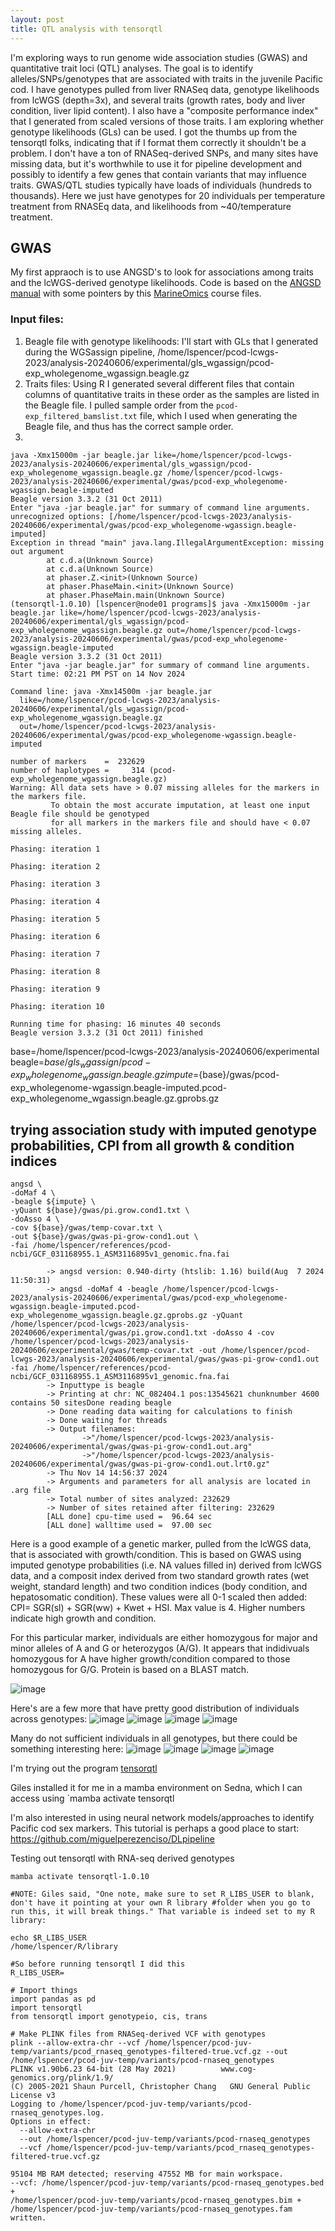 ```yaml
---
layout: post
title: QTL analysis with tensorqtl
--- 
```


I'm exploring ways to run genome wide association studies (GWAS) and quantitative trait loci (QTL) analyses. The goal is to identify alleles/SNPs/genotypes that are associated with traits in the juvenile Pacific cod. I have genotypes pulled from liver RNASeq data, genotype likelihoods from lcWGS (depth=3x), and several traits (growth rates, body and liver condition, liver lipid content). I also have a "composite performance index" that I generated from scaled versions of those traits. I am exploring whether genotype likelihoods (GLs) can be used. I got the thumbs up from the tensorqtl folks, indicating that if I format them correctly it shouldn't be a problem.  I don't have a ton of RNASeq-derived SNPs, and many sites have missing data, but it's worthwhile to use it for pipeline development and possibly to identify a few genes that contain variants that may influence traits. GWAS/QTL studies typically have loads of individuals (hundreds to thousands). Here we just have genotypes for 20 individuals per temperature treatment from RNASEq data, and likelihoods from ~40/temperature treatment. 

## GWAS 

My first appraoch is to use ANGSD's to look for associations among traits and the lcWGS-derived genotype likelihoods. Code is based on the [ANGSD manual](https://www.popgen.dk/angsd/index.php/Association) with some pointers by this [MarineOmics](https://baylab.github.io/MarineGenomicsSemester/week-10-genome-wide-association-study-gwas.html#take-beagle-file-and-generate-lrt-file) course files. 

### Input files:
1. Beagle file with genotype likelihoods: I'll start with GLs that I generated during the WGSassign pipeline, /home/lspencer/pcod-lcwgs-2023/analysis-20240606/experimental/gls_wgassign/pcod-exp_wholegenome_wgassign.beagle.gz
2. Traits files: Using R I generated several different files that contain columns of quantitative traits in these order as the samples are listed in the Beagle file. I pulled sample order from the `pcod-exp_filtered_bamslist.txt` file, which I used when generating the Beagle file, and thus has the correct sample order.
3. 



```
java -Xmx15000m -jar beagle.jar like=/home/lspencer/pcod-lcwgs-2023/analysis-20240606/experimental/gls_wgassign/pcod-exp_wholegenome_wgassign.beagle.gz /home/lspencer/pcod-lcwgs-2023/analysis-20240606/experimental/gwas/pcod-exp_wholegenome-wgassign.beagle-imputed
Beagle version 3.3.2 (31 Oct 2011)
Enter "java -jar beagle.jar" for summary of command line arguments.
unrecognized options: [/home/lspencer/pcod-lcwgs-2023/analysis-20240606/experimental/gwas/pcod-exp_wholegenome-wgassign.beagle-imputed]
Exception in thread "main" java.lang.IllegalArgumentException: missing out argument
        at c.d.a(Unknown Source)
        at c.d.a(Unknown Source)
        at phaser.Z.<init>(Unknown Source)
        at phaser.PhaseMain.<init>(Unknown Source)
        at phaser.PhaseMain.main(Unknown Source)
(tensorqtl-1.0.10) [lspencer@node01 programs]$ java -Xmx15000m -jar beagle.jar like=/home/lspencer/pcod-lcwgs-2023/analysis-20240606/experimental/gls_wgassign/pcod-exp_wholegenome_wgassign.beagle.gz out=/home/lspencer/pcod-lcwgs-2023/analysis-20240606/experimental/gwas/pcod-exp_wholegenome-wgassign.beagle-imputed
Beagle version 3.3.2 (31 Oct 2011)
Enter "java -jar beagle.jar" for summary of command line arguments.
Start time: 02:21 PM PST on 14 Nov 2024

Command line: java -Xmx14500m -jar beagle.jar
  like=/home/lspencer/pcod-lcwgs-2023/analysis-20240606/experimental/gls_wgassign/pcod-exp_wholegenome_wgassign.beagle.gz
  out=/home/lspencer/pcod-lcwgs-2023/analysis-20240606/experimental/gwas/pcod-exp_wholegenome-wgassign.beagle-imputed

number of markers    =  232629
number of haplotypes =     314 (pcod-exp_wholegenome_wgassign.beagle.gz)
Warning: All data sets have > 0.07 missing alleles for the markers in the markers file.
         To obtain the most accurate imputation, at least one input Beagle file should be genotyped
         for all markers in the markers file and should have < 0.07 missing alleles.

Phasing: iteration 1

Phasing: iteration 2

Phasing: iteration 3

Phasing: iteration 4

Phasing: iteration 5

Phasing: iteration 6

Phasing: iteration 7

Phasing: iteration 8

Phasing: iteration 9

Phasing: iteration 10

Running time for phasing: 16 minutes 40 seconds
Beagle version 3.3.2 (31 Oct 2011) finished
```
base=/home/lspencer/pcod-lcwgs-2023/analysis-20240606/experimental
beagle=${base}/gls_wgassign/pcod-exp_wholegenome_wgassign.beagle.gz
impute=${base}/gwas/pcod-exp_wholegenome-wgassign.beagle-imputed.pcod-exp_wholegenome_wgassign.beagle.gz.gprobs.gz

## trying association study with imputed genotype probabilities, CPI from all growth & condition indices

```
angsd \
-doMaf 4 \
-beagle ${impute} \
-yQuant ${base}/gwas/pi.grow.cond1.txt \
-doAsso 4 \
-cov ${base}/gwas/temp-covar.txt \
-out ${base}/gwas/gwas-pi-grow-cond1.out \
-fai /home/lspencer/references/pcod-ncbi/GCF_031168955.1_ASM3116895v1_genomic.fna.fai 

        -> angsd version: 0.940-dirty (htslib: 1.16) build(Aug  7 2024 11:50:31)
        -> angsd -doMaf 4 -beagle /home/lspencer/pcod-lcwgs-2023/analysis-20240606/experimental/gwas/pcod-exp_wholegenome-wgassign.beagle-imputed.pcod-exp_wholegenome_wgassign.beagle.gz.gprobs.gz -yQuant /home/lspencer/pcod-lcwgs-2023/analysis-20240606/experimental/gwas/pi.grow.cond1.txt -doAsso 4 -cov /home/lspencer/pcod-lcwgs-2023/analysis-20240606/experimental/gwas/temp-covar.txt -out /home/lspencer/pcod-lcwgs-2023/analysis-20240606/experimental/gwas/gwas-pi-grow-cond1.out -fai /home/lspencer/references/pcod-ncbi/GCF_031168955.1_ASM3116895v1_genomic.fna.fai
        -> Inputtype is beagle
        -> Printing at chr: NC_082404.1 pos:13545621 chunknumber 4600 contains 50 sitesDone reading beagle
        -> Done reading data waiting for calculations to finish
        -> Done waiting for threads
        -> Output filenames:
                ->"/home/lspencer/pcod-lcwgs-2023/analysis-20240606/experimental/gwas/gwas-pi-grow-cond1.out.arg"
                ->"/home/lspencer/pcod-lcwgs-2023/analysis-20240606/experimental/gwas/gwas-pi-grow-cond1.out.lrt0.gz"
        -> Thu Nov 14 14:56:37 2024
        -> Arguments and parameters for all analysis are located in .arg file
        -> Total number of sites analyzed: 232629
        -> Number of sites retained after filtering: 232629
        [ALL done] cpu-time used =  96.64 sec
        [ALL done] walltime used =  97.00 sec
```

Here is a good example of a genetic marker, pulled from the lcWGS data, that is associated with growth/condition. This is based on GWAS using imputed genotype probabilities (i.e. NA values filled in) derived from lcWGS data, and a composit index derived from two standard growth rates (wet weight, standard length) and two condition indices (body condition, and hepatosomatic condition). These values were all 0-1 scaled then added: CPI= SGR(sl) + SGR(ww) + Kwet + HSI.  Max value is 4. Higher numbers indicate high growth and condition. 

For this particular marker, individuals are either homozygous for major and minor alleles of A and G or heterozygos (A/G). It appears that indidivuals homozygous for A have higher growth/condition compared to those homozygous for G/G. Protein is based on a BLAST match. 

![image](https://github.com/user-attachments/assets/692f6188-b621-424b-b298-82cc17e930d9)

Here's are a few more that have pretty good distribution of individuals across genotypes: 
![image](https://github.com/user-attachments/assets/08cffbfe-9d9f-42c5-9eec-e086740257c4)
![image](https://github.com/user-attachments/assets/1fd26e0d-c5e1-4f5f-b25d-182ad0174f7b)
![image](https://github.com/user-attachments/assets/75f823a4-fcb2-4a6b-b291-9c3c6bc775ef)
![image](https://github.com/user-attachments/assets/035ba17e-838d-4eca-87da-45b8217f1681)


Many do not sufficient individuals in all genotypes, but there could be something interesting here: 
![image](https://github.com/user-attachments/assets/37ee7b66-1b4f-49a3-8710-00a852695940)
![image](https://github.com/user-attachments/assets/926456c9-613e-4af7-bbec-068b3db16dde)
![image](https://github.com/user-attachments/assets/e10cb283-7254-4c83-93fb-6c16de35bf81)
![image](https://github.com/user-attachments/assets/0f238b9c-e895-45d5-9d8a-dc72899cb853)






I'm trying out the program [tensorqtl](https://github.com/broadinstitute/tensorqtl) 

Giles installed it for me in a mamba environment on Sedna, which I can access using `mamba activate tensorqtl

I'm also interested in using neural network models/approaches to identify Pacific cod sex markers. This tutorial is perhaps a good place to start: https://github.com/miguelperezenciso/DLpipeline

Testing out tensorqtl with RNA-seq derived genotypes
``` 
mamba activate tensorqtl-1.0.10

#NOTE: Giles said, "One note, make sure to set R_LIBS_USER to blank, don't have it pointing at your own R library #folder when you go to run this, it will break things." That variable is indeed set to my R library: 

echo $R_LIBS_USER
/home/lspencer/R/library

#So before running tensorqtl I did this
R_LIBS_USER=

# Import things 
import pandas as pd
import tensorqtl
from tensorqtl import genotypeio, cis, trans

# Make PLINK files from RNASeq-derived VCF with genotypes
plink --allow-extra-chr --vcf /home/lspencer/pcod-juv-temp/variants/pcod_rnaseq_genotypes-filtered-true.vcf.gz --out /home/lspencer/pcod-juv-temp/variants/pcod-rnaseq_genotypes
PLINK v1.90b6.23 64-bit (28 May 2021)          www.cog-genomics.org/plink/1.9/
(C) 2005-2021 Shaun Purcell, Christopher Chang   GNU General Public License v3
Logging to /home/lspencer/pcod-juv-temp/variants/pcod-rnaseq_genotypes.log.
Options in effect:
  --allow-extra-chr
  --out /home/lspencer/pcod-juv-temp/variants/pcod-rnaseq_genotypes
  --vcf /home/lspencer/pcod-juv-temp/variants/pcod_rnaseq_genotypes-filtered-true.vcf.gz

95104 MB RAM detected; reserving 47552 MB for main workspace.
--vcf: /home/lspencer/pcod-juv-temp/variants/pcod-rnaseq_genotypes.bed +
/home/lspencer/pcod-juv-temp/variants/pcod-rnaseq_genotypes.bim +
/home/lspencer/pcod-juv-temp/variants/pcod-rnaseq_genotypes.fam written.


